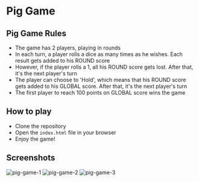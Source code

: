 # Pig Game

## Pig Game Rules

- The game has 2 players, playing in rounds
- In each turn, a player rolls a dice as many times as he wishes. Each result gets added to his ROUND score
- However, if the player rolls a 1, all his ROUND score gets lost. After that, it's the next player's turn
- The player can choose to 'Hold', which means that his ROUND score gets added to his GLOBAL score. After that, it's the next player's turn
- The first player to reach 100 points on GLOBAL score wins the game

## How to play

- Clone the repository
- Open the `index.html` file in your browser
- Enjoy the game!

## Screenshots

![pig-game-1](https://github.com/Mohammed-Shousha/complete-javascript-course-projects/assets/65350067/7f359067-e65e-4cf0-9240-eb600a0f4b92)
![pig-game-2](https://github.com/Mohammed-Shousha/complete-javascript-course-projects/assets/65350067/7a219b75-5f20-425f-8f9a-f3f308382d79)
![pig-game-3](https://github.com/Mohammed-Shousha/complete-javascript-course-projects/assets/65350067/3a9462d3-4d0f-4094-a596-2b5320c86ebb)

